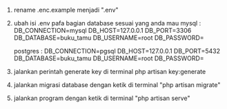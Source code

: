 1. rename .enc.example menjadi ".env"
   
2. ubah isi .env pafa bagian database sesuai yang anda mau
    mysql :
    DB_CONNECTION=mysql
    DB_HOST=127.0.0.1
    DB_PORT=3306
    DB_DATABASE=buku_tamu
    DB_USERNAME=root
    DB_PASSWORD=

    postgres :
    DB_CONNECTION=pgsql
    DB_HOST=127.0.0.1
    DB_PORT=5432
    DB_DATABASE=buku_tamu
    DB_USERNAME=root
    DB_PASSWORD=

3. jalankan perintah generate key di terminal
    php artisan key:generate
   
4. jalankan migrasi database dengan ketik di terminal 
    "php artisan migrate"

5. jalankan program dengan ketik di terminal
    "php artisan serve"
